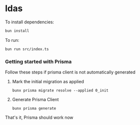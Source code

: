 # ldas

To install dependencies:

```bash
bun install
```

To run:

```bash
bun run src/index.ts
```

### Getting started with Prisma
Follow these steps if prisma client is not automatically generated

1. Mark the initial migration as applied
   ```
   bunx prisma migrate resolve --applied 0_init
   ```

2. Generate Prisma Client
   ```
   bunx prisma generate
   ```

That's it, Prisma should work now